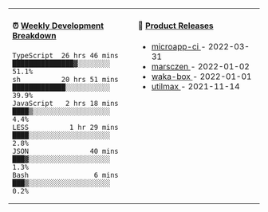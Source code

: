 <table width="800px">
<tr>
<td valign="top" width="50%">

####  ⏰  <a href="https://gist.github.com/marsczen/0c39a3e7b4a372c6cff4a8714271308c" target="_blank">Weekly Development Breakdown</a>

<!-- code_time starts -->

```text
TypeScript  26 hrs 46 mins  ███████████████▓░░░░░░░░  51.1%
sh          20 hrs 51 mins  █████████████░░░░░░░░░░░  39.9%
JavaScript   2 hrs 18 mins  ████▒░░░░░░░░░░░░░░░░░░░   4.4%
LESS          1 hr 29 mins  ████░░░░░░░░░░░░░░░░░░░░   2.8%
JSON               40 mins  ███▓░░░░░░░░░░░░░░░░░░░░   1.3%
Bash                6 mins  ███▒░░░░░░░░░░░░░░░░░░░░   0.2%
```

<!-- code_time ends -->
</td>
<td valign="top" width="50%">

#### 🌾 <a href="https://github.com/marsczen/marsczen/blob/master/releases.md" target="_blank">Product Releases</a>

<!-- recent_releases starts -->
* <a href='https://github.com/marsczen/microapp-ci/releases/tag/v0.0.2' target='_blank'>microapp-ci </a> - 2022-03-31
* <a href='https://github.com/marsczen/marsczen/releases/tag/v0.0.1' target='_blank'>marsczen </a> - 2022-01-02
* <a href='https://github.com/marsczen/waka-box/releases/tag/v3.0.1' target='_blank'>waka-box </a> - 2022-01-01
* <a href='https://github.com/marsczen/utilmax/releases/tag/v1.0.6' target='_blank'>utilmax </a> - 2021-11-14
<!-- recent_releases ends -->

</td>
</tr>
  </table>
